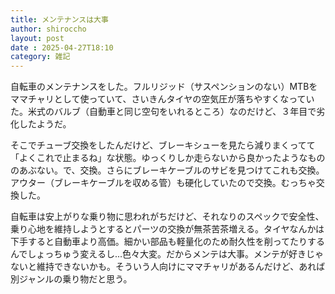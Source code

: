```yaml
---
title: メンテナンスは大事
author: shiroccho
layout: post
date : 2025-04-27T18:10
category: 雑記
---
```

自転車のメンテナンスをした。フルリジッド（サスペンションのない）MTBをママチャリとして使っていて、さいきんタイヤの空気圧が落ちやすくなっていた。米式のバルブ（自動車と同じ空句をいれるところ）なのだけど、３年目で劣化したようだ。

そこでチューブ交換をしたんだけど、ブレーキシューを見たら減りまくってて「よくこれで止まるね」な状態。ゆっくりしか走らないから良かったようなもののあぶない。で、交換。さらにブレーキケーブルのサビを見つけてこれも交換。アウター（ブレーキケーブルを収める管）も硬化していたので交換。むっちゃ交換した。

自転車は安上がりな乗り物に思われがちだけど、それなりのスペックで安全性、乗り心地を維持しようとするとパーツの交換が無茶苦茶増える。タイヤなんかは下手すると自動車より高価。細かい部品も軽量化のため耐久性を削ってたりするんでしょっちゅう変えるし...色々大変。だからメンテは大事。メンテが好きじゃないと維持できないかも。そういう人向けにママチャリがあるんだけど、あれば別ジャンルの乗り物だと思う。
